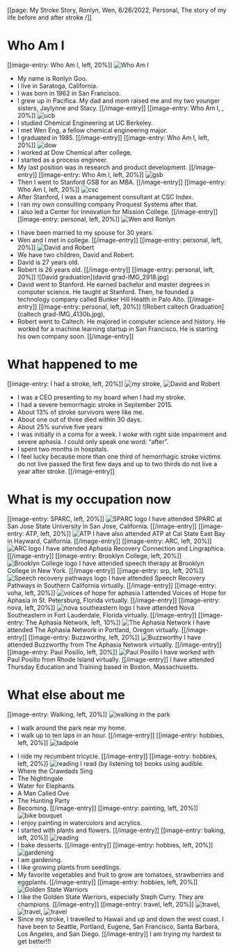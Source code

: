 [[page: My Stroke Story, Ronlyn, Wen, 6/26/2022, Personal, The story of my life before and after stroke /]]
# Who Am I
[[image-entry: Who Am I, left, 20%]]
![Who Am I](rmg.png) 
- My name is Ronlyn Goo.
- I live in Saratoga, California.
- I was born in 1962 in San Francisco.
- I grew up in Pacifica. My dad and mom raised me and my two younger sisters, Jaylynne and Stacy.
[[/image-entry]]
[[image-entry: Who Am I, , 20%]]
![ucb](ucb.png)
- I studied Chemical Engineering at UC Berkeley.
- I met Wen Eng, a fellow chemical engineering major. 
- I graduated in 1985.
[[/image-entry]]
[[image-entry: Who Am I, left, 20%]]
![dow](dow-chemical-logo.png)
- I worked at Dow Chemical after college.
- I started as a process engineer.
- My last position was in research and product development.
[[/image-entry]]
[[image-entry: Who Am I, left, 20%]]
![gsb](stanford-gsb-logo1.jpg)
- Then I went to Stanford GSB for an MBA.
[[/image-entry]]
[[image-entry: Who Am I, left, 20%]]
![csc](csc.jpg)
- After Stanford, I was a management consultant at CSC Index.
- I ran my own consulting company Proquest Systems after that.
- I also led a Center for Innovation for Mission College.
[[/image-entry]]
[[image-entry: personal, left, 20%]]
![Wen and Ronlyn](ronlynWen.jpg)
* I have been married to my spouse for 30 years.
* Wen and I met in college.
[[/image-entry]]
[[image-entry: personal, left, 20%]]
![David and Robert](DavidRobert2004.jpg)
* We have two children, David and Robert.
* David is 27 years old. 
* Robert is 26 years old.
[[/image-entry]]
[[image-entry: personal, left, 20%]]
![David graduation](david grad-IMG_2918.jpg)
* David went to Stanford. He earned bachelor and master degrees in computer science. He taught at Stanford. Then, he founded a technology company called Bunker Hill Health in Palo Alto.
[[/image-entry]]
[[image-entry: personal, left, 20%]]
![Robert caltech Graduation](caltech grad-IMG_4130b.jpg),
* Robert went to Caltech. He majored in computer science and history. He worked for a machine learning startup in San Francisco. He is starting his own company soon.
[[/image-entry]]
# What happened to me
[[image-entry: I had a stroke, left, 20%]]
![my stroke](mystroke.jpg), ![David and Robert](MommyDavidRobert.jpg)
- I was a CEO presenting to my board when I had my stroke.
- I had a severe hemorrhagic stroke in September 2015.
- About 13% of stroke survivors were like me.
- About one out of three died within 30 days.
- About 25% survive five years
- I was initially in a coma for a week. I woke with right side impairment and severe aphasia. I could only speak one word: “after”.
- I spent two months in hospitals.
- I feel lucky because more than one third of hemorrhagic stroke victims do not live passed the first few days and up to two thirds do not live a year after stroke.
[[/image-entry]]
# What is my occupation now
[[image-entry: SPARC, left, 20%]]
![SPARC logo](sparc.png)
I have attended SPARC at San Jose State University in San Jose, California.
[[/image-entry]]
[[image-entry: ATP, left, 20%]]
![ATP](csueb-logo.jpg)
I have also attended ATP at Cal State East Bay in Hayward, California.
[[/image-entry]]
[[image-entry: ARC, left, 20%]]
![ARC logo](arc.png)
I have attended Aphasia Recovery Connection and Lingraphica.
[[/image-entry]]
[[image-entry: Brooklyn College, left, 20%]]
![Brooklyn College logo](Brooklyn_College_logo.png)
I have attended speech therapy at Brooklyn College in New York.
[[/image-entry]]
[[image-entry: srp, left, 20%]]
![Speech recovery pathways logo](srp.jpg)
I have attended Speech Recovery Pathways in Southern California virtually. 
[[/image-entry]]
[[image-entry: voha, left, 20%]]
![voices of hope for aphasia](voha-logo.jpg)
I attended Voices of Hope for Aphasia in St. Petersburg, Florida virtually. 
[[/image-entry]]
[[image-entry: nova, left, 20%]]
![nova southeastern logo](NSUFlorida-logo.jpg)
I have attended Nova Southeastern in Fort Lauderdale, Florida virtually.
[[/image-entry]]
[[image-entry: The Aphasia Network, left, 10%]]
![The Aphasia Network](TheAphasiaNetwork.jpg)
I have attended The Aphasia Network in Portland, Oregon virtually.
[[/image-entry]]
[[image-entry: Buzzworthy, left, 20%]]
![Buzzworthy](buzzworthy1.png)
I have attended Buzzworthy from The Aphasia Network virtually.
[[/image-entry]]
[[image-entry: Paul Posillo, left, 20%]]
![Paul Posillo](paulposillo.png)
I have worked with Paul Posillo from Rhode Island virtually.
[[/image-entry]]
I have attended Thursday Education and Training based in Boston, Massachusetts.
# What else about me
[[image-entry: Walking, left, 20%]]
![walking in the park](walkypoo1.jpg)
- I walk around the park near my home. 
- I walk up to ten laps in an hour.
[[/image-entry]]
[[image-entry: hobbies, left, 20%]]
![tadpole](tadpole.jpg)
* I ride my recumbent tricycle. 
[[/image-entry]]
[[image-entry: hobbies, left, 20%]]
![reading](audible.jpg)
I read (by listening to) books using audible. 
* Where the Crawdads Sing
* The Nightingale
* Water for Elephants
* A Man Called Ove
* The Hunting Party
* Becoming.
[[/image-entry]]
[[image-entry: painting, left, 20%]]
![bike bouquet](bikebouquet.jpg)
* I enjoy painting in watercolors and acrylics. 
* I started with plants and flowers.
[[/image-entry]]
[[image-entry: baking, left, 20%]]
![reading](ronlynDesserts.jpg)
* I bake desserts.
[[/image-entry]]
[[image-entry: hobbies, left, 20%]]
![gardening](mygarden.jpg)
* I am gardening.
* I like growing plants from seedllngs.
* My favorite vegetables and fruit to grow are tomatoes, strawberries and eggplants.
[[/image-entry]]
[[image-entry: hobbies, left, 20%]]
![Golden State Warriors](gsw.jpg)
* I like the Golden State Warriors, especially Steph Curry. They are champions.
[[/image-entry]]
[[image-entry: travel, left, 20%]]
![travel](SD-IMG_20200112_134533.jpg), ![travel](HI-IMG_20200224_093655.jpg), ![travel](PXL_20210729_201926517.jpg)
* Since my stroke, I travelled to Hawaii and up and down the west coast. I have been to Seattle, Portland, Eugene, San Francisco, Santa Barbara, Los Angeles, and San Diego. 
[[/image-entry]]
I am trying my hardest to get better!!!